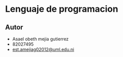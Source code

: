 # Lenguaje de programacion

## Autor

- Asael obeth mejia gutierrez
- 82027495
- est.amejiag02012@uml.edu.ni

